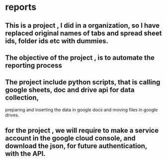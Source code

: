 # reports
## This is a project , I did in a organization, so I have replaced original names of tabs and spread sheet ids, folder ids etc with dummies.
## The objective of the project , is to automate the reporting process
## The project include python scripts, that is calling google sheets, doc and drive api for data collection, 
   preparing and inserting the data in google docs and moving files in google drives.
## for the project , we will require to make a service account in the google cloud console, and download the json, for future authentication, with the API.
